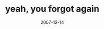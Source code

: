 ---
layout: base.njk
title : 'yeah, you forgot again' 
view_title : 'yeah, you forgot again' 
year : '2007' 
date : '2007-12-14' 
img_file : '/drawing/yeahyouforgotagain.png' 
html_file : 'yeahyouforgotagain' 
next_html : 'ihatechristmas.html' 
year_order : '302' 
permalink : "title/{{html_file}}.html"
---